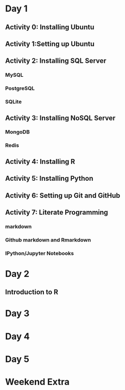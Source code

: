 # Day 1

## Activity 0: Installing Ubuntu


## Activity 1:Setting up Ubuntu


## Activity 2: Installing SQL Server

### MySQL

### PostgreSQL

### SQLite


## Activity 3: Installing NoSQL Server

### MongoDB

### Redis

## Activity 4: Installing R


## Activity 5: Installing Python


## Activity 6: Setting up Git and GitHub


## Activity 7: Literate Programming

### markdown

### Github markdown and Rmarkdown

### IPython/Jupyter Notebooks


# Day 2

## Introduction to R


# Day 3


# Day 4


# Day 5



# Weekend Extra

